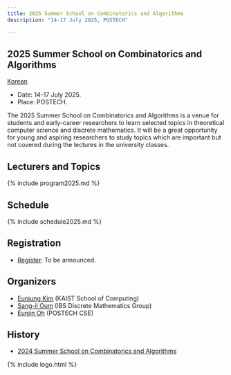 ```yaml
---
title: 2025 Summer School on Combinatorics and Algorithms
description: "14-17 July 2025, POSTECH"

--- 
```

## 2025 Summer School on Combinatorics and Algorithms

[Korean](/)

- Date: 14-17 July 2025.
- Place: POSTECH.
  
The 2025 Summer School on Combinatorics and Algorithms is a venue for students and early-career researchers to learn selected topics in theoretical computer science and discrete mathematics. 
It will be a great opportunity for young and aspiring researchers to study topics which are important but not covered during the lectures in the university classes.


Lecturers and Topics
---------------------
{% include program2025.md %}
  
Schedule
---------------------  
{% include schedule2025.md %}

  
Registration
--------------------- 
- [Register](https://indico.ibs.re.kr/e/combialgo2025): To be announced.

## Organizers

- [Eunjung Kim](https://www.lamsade.dauphine.fr/~kim/) (KAIST School of Computing)
- [Sang-il Oum](https://dimag.ibs.re.kr/home/sangil/) (IBS Discrete Mathematics Group)
- [Eunjin Oh](https://sites.google.com/view/eunjinoh/) (POSTECH CSE)

## History
- [2024 Summer School on Combinatorics and Algorithms](/2024/en/)

{% include logo.html %}

